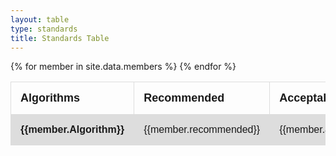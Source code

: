 ```yaml
---
layout: table
type: standards
title: Standards Table
---
```

<style>
table {
  font-family: arial, sans-serif;
  border-collapse: collapse;
  width: 100%;
  overflow-x: scroll;
}

td, th {
  border: 1px solid #dddddd;
  text-align: left;
  padding: 15px;
}

tr:nth-child(even) {
  background-color: #dddddd;
}
</style>

<table>
  <tr>
    <th> <font size="4">Algorithms</font> </th>
    <th> <font size="4">Recommended</font></th>
    <th> <font size="4">Acceptable</font> </th>
    <th> <font size="4">Avoid</font></th>
    <th> <font size="4">Future</font> </th>
    <th> <font size="4">Debated</font> </th>
    <th> <font size="4">FIPS140</font> </th>
    <th> <font size="4">CC </font></th>
    <th> <font size="4">SuiteB </font></th>
    <th> <font size="4">CSFC </font></th>
    <th> <font size="4">PCI</font> </th>
  </tr>
  {% for member in site.data.members %}
  <tr>
    <td> <strong>{{member.Algorithm}}</strong> </td>
    <td> {{member.recommended}}</td>
    <td> {{member.acceptable}} </td>
    <td> {{member.avoid}}</td>
    <td> {{member.future}} </td>
    <td> {{member.debated}} </td>
    <td> {{member.FIPS140}} </td>
    <td> {{member.CC}} </td>
    <td> {{member.SuiteB}} </td>
    <td> {{member.CSFC}} </td>
    <td> {{member.PCI}} </td>
  </tr>
  {% endfor %}
</table>
